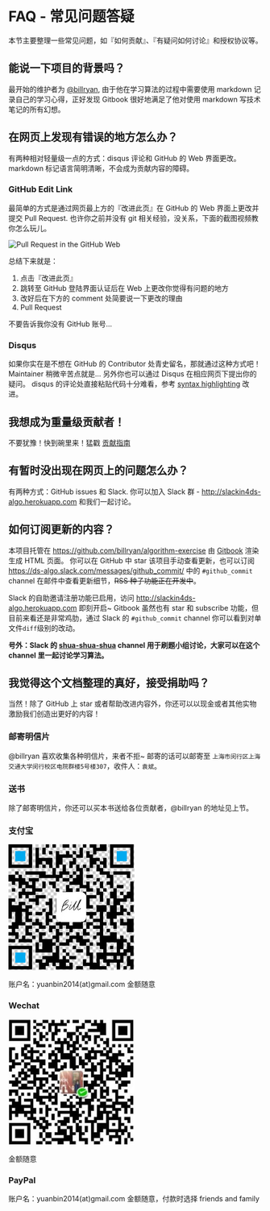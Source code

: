 # FAQ - 常见问题答疑

本节主要整理一些常见问题，如『如何贡献』、『有疑问如何讨论』和授权协议等。

## 能说一下项目的背景吗？

最开始的维护者为 [@billryan](https://github.com/billryan), 由于他在学习算法的过程中需要使用 markdown 记录自己的学习心得，正好发现 Gitbook 很好地满足了他对使用 markdown 写技术笔记的所有幻想。

## 在网页上发现有错误的地方怎么办？

有两种相对轻量级一点的方式：disqus 评论和 GitHub 的 Web 界面更改。markdown 标记语言简明清晰，不会成为贡献内容的障碍。

### GitHub Edit Link

最简单的方式是通过网页最上方的『改进此页』在 GitHub 的 Web 界面上更改并提交 Pull Request. 也许你之前并没有 git 相关经验，没关系，下面的截图视频教你怎么玩儿。

![Pull Request in the GitHub Web](https://cloud.githubusercontent.com/assets/1292567/12375593/51494cd4-bd04-11e5-9e99-90f765dbe2e3.gif)

总结下来就是：

1. 点击『改进此页』
2. 跳转至 GitHub 登陆界面认证后在 Web 上更改你觉得有问题的地方
3. 改好后在下方的 comment 处简要说一下更改的理由
4. Pull Request

不要告诉我你没有 GitHub 账号...

### Disqus

如果你实在是不想在 GitHub 的 Contributor 处青史留名，那就通过这种方式吧！Maintainer 稍微辛苦点就是...
另外你也可以通过 Disqus 在相应网页下提出你的疑问。
disqus 的评论处直接粘贴代码十分难看，参考 [syntax highlighting](https://help.disqus.com/customer/portal/articles/665057-syntax-highlighting) 改进。

## 我想成为重量级贡献者！

不要犹豫！快到碗里来！猛戳 [贡献指南](http://algorithm.yuanbin.me/zh-hans/faq/guidelines_for_contributing.html)

## 有暂时没出现在网页上的问题怎么办？

有两种方式：GitHub issues 和 Slack.
你可以加入 Slack 群 - <http://slackin4ds-algo.herokuapp.com> 和我们一起讨论。

## 如何订阅更新的内容？

本项目托管在 <https://github.com/billryan/algorithm-exercise> 由 [Gitbook](https://www.gitbook.com/book/yuanbin/algorithm/details) 渲染生成 HTML 页面。
你可以在 GitHub 中 star 该项目手动查看更新，也可以订阅 <https://ds-algo.slack.com/messages/github_commit/> 中的 `#github_commit` channel 在邮件中查看更新细节，~~RSS 种子功能正在开发中~~。

Slack 的自助邀请注册功能已启用，访问 <http://slackin4ds-algo.herokuapp.com> 即刻开启~
Gitbook 虽然也有 star 和 subscribe 功能，但目前来看还是非常鸡肋，通过 Slack 的 `#github_commit` channel 你可以看到对单文件`diff`级别的改动。

**号外：Slack 的 [shua-shua-shua](https://ds-algo.slack.com/messages/shua-shua-shua/details/) channel 用于刷题小组讨论，大家可以在这个 channel 里一起讨论学习算法。**

## 我觉得这个文档整理的真好，接受捐助吗？

当然！除了 GitHub 上 star 或者帮助改进内容外，你还可以以现金或者其他实物激励我们创造出更好的内容！

### 邮寄明信片

@billryan 喜欢收集各种明信片，来者不拒~ 邮寄的话可以邮寄至 `上海市闵行区上海交通大学闵行校区电院群楼5号楼307`，收件人：`袁斌`。

### 送书

除了邮寄明信片，你还可以买本书送给各位贡献者，@billryan 的地址见上节。

### 支付宝

![支付宝打赏](../../shared-files/images/alipay_billryan_qr15x15.jpg)

账户名：yuanbin2014(at)gmail.com 金额随意

### Wechat

![Red Packet](../../shared-files/images/wechat_billryan_qr15x15.jpg)

金额随意

### PayPal

账户名：yuanbin2014(at)gmail.com 金额随意，付款时选择 friends and family
